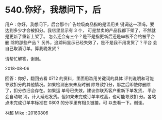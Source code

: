 # 540.你好，我想问下，后

用户 : 你好，我想问下，后台那个广告垃圾商品指的是滥用关 键词这一项吗，要达到多少才会被扣分。我店里显示有 3 个， 可是禁卖的产品我都下架了，不然就是更新了重新上架了。 怎么还会有三个？是不是指更新后还是审核不合格被平台删 除的那些产品？ 另外，追踪码显示已经失效了，是不是我不用发货了？平台 会自己取消订单。算我晚发货？

请帮忙解答，谢谢。

2018-08-06

回答：你好，翻回去看 0712 的资料，里面用滥用关键词的具体 评判说明和可能导致扣分的其他情况。如果检测出来未及时删 除导致扣分，那之后即使你删除了，扣分依旧会存在。如果运 单号已失效，建议你联系客户重新下单发货， 平台会自动取 消，计入延迟发货。但如果未完成订单率过高，也可能导致扣 分。各站点未完成订单率标准在 0803 的分享里有相关链接，可 以去看一下。谢谢。

林超 Mike : 20180806